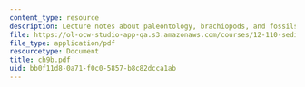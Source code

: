 ```yaml
---
content_type: resource
description: Lecture notes about paleontology, brachiopods, and fossils.
file: https://ol-ocw-studio-app-qa.s3.amazonaws.com/courses/12-110-sedimentary-geology-spring-2007/bb0f11d80a71f0c05857b8c82dcca1ab_ch9b.pdf
file_type: application/pdf
resourcetype: Document
title: ch9b.pdf
uid: bb0f11d8-0a71-f0c0-5857-b8c82dcca1ab
---
```

